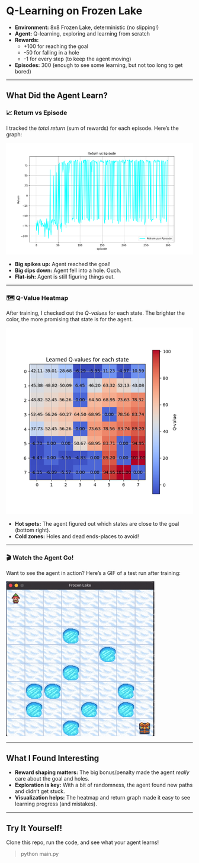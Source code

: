 # Q-Learning on Frozen Lake

- **Environment:** 8x8 Frozen Lake, deterministic (no slipping!)
- **Agent:** Q-learning, exploring and learning from scratch
- **Rewards:**  
  - +100 for reaching the goal  
  - -50 for falling in a hole  
  - -1 for every step (to keep the agent moving)
- **Episodes:** 300 (enough to see some learning, but not too long to get bored)

---

## What Did the Agent Learn?

### 📈 Return vs Episode

I tracked the *total return* (sum of rewards) for each episode. Here’s the graph:

![Return vs Episode](output/Return_Episode.png)

- **Big spikes up:** Agent reached the goal!
- **Big dips down:** Agent fell into a hole. Ouch.
- **Flat-ish:** Agent is still figuring things out.

---

### 🗺️ Q-Value Heatmap

After training, I checked out the *Q-values* for each state. The brighter the color, the more promising that state is for the agent.

![Q-values Heatmap](output/Q_values.png)

- **Hot spots:** The agent figured out which states are close to the goal (bottom right).
- **Cold zones:** Holes and dead ends-places to avoid!

---

### 🎬 Watch the Agent Go!

Want to see the agent in action? Here’s a GIF of a test run after training:

![Frozen Lake Agent Demo](output/demo.gif)


---

## What I Found Interesting

- **Reward shaping matters:** The big bonus/penalty made the agent *really* care about the goal and holes.
- **Exploration is key:** With a bit of randomness, the agent found new paths and didn’t get stuck.
- **Visualization helps:** The heatmap and return graph made it easy to see learning progress (and mistakes).

---

## Try It Yourself!

Clone this repo, run the code, and see what your agent learns!  

> python main.py 
